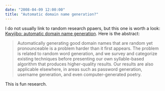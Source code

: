 ```yaml
---
date: "2008-04-09 12:00:00"
title: "Automatic domain name generation?"
---
```




I do not usually link to random research ppaers, but this one is worth a look: [Kwyjibo: automatic domain name generation](http://onlinelibrary.wiley.com/doi/10.1002/spe.885/pdf). Here is the abstract:

> Automatically generating good domain names that are random yet pronounceable is a problem harder than it first appears. The problem is related to random word generation, and we survey and categorize existing techniques before presenting our own syllable-based algorithm that produces higher-quality results. Our results are also applicable elsewhere, in areas such as password generation, username generation, and even computer-generated poetry. 


This is fun research.

